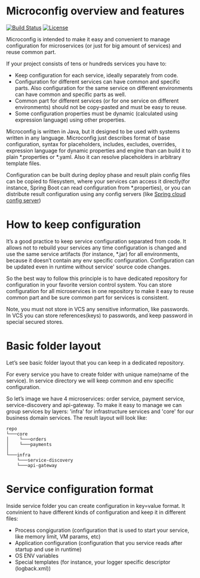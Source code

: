 # Microconfig overview and features

[![Build Status](https://travis-ci.com/Microconfig/microconfig.svg?branch=master)](https://travis-ci.com/Microconfig/microconfig)
[![License](https://img.shields.io/badge/License-Apache%202.0-blue.svg)](https://opensource.org/licenses/Apache-2.0)

Microconfig is intended to make it easy and convenient to manage configuration for microservices (or just for big amount of services) and reuse common part.

If your project consists of tens or hundreds services you have to:
* Keep configuration for each service, ideally separately from code.
* Configuration for different services can have common and specific parts. Also configuration for the same service on different environments can have common and specific parts as well.
* Common part for different services (or for one service on different environments) should not be copy-pasted and must be easy to reuse.
* Some configuration properties must be dynamic (calculated using expression language) using other properties.

Microconfig is written in Java, but it designed to be used with systems written in any language. Microconfig just describes format of base configuration, syntax for placeholders, includes, excludes, overrides, expression language for dynamic properties and engine than can build it to plain *.properties or *.yaml. Also it can resolve placeholders in arbitrary template files.

Configuration can be built during deploy phase and result plain config files can be copied to filesystem, where your services can access it directly(for instance, Spring Boot can read configuration from *.properties), or you can distribute result configuration using any config servers (like [Spring cloud config server](https://spring.io/projects/spring-cloud-config))

# How to keep configuration
It’s a good practice to keep service configuration separated from code. It allows not to rebuild your services any time configuration is changed and use the same service artifacts (for instance, *.jar) for all environments, because it doesn’t contain any env specific configuration. Configuration can be updated even in runtime without service' source code changes.

So the best way to follow this principle is to have dedicated repository for configuration in your favorite version control system.  You can store configuration for all microservices in one repository to make it easy to reuse common part and be sure common part for services is consistent. 

Note, you must not store in VCS any sensitive information, like passwords. In VCS you can store references(keys) to passwords, and keep password in special secured stores.

# Basic folder layout
Let’s see basic folder layout that you can keep in a dedicated repository.

For every service you have to create folder with unique name(name of the service). In service directory we will keep common and env specific configuration.

So let’s image we have 4 microservices: order service, payment service,  service-discovery and api-gateway. To make it easy to manage we can group services by layers: 'infra' for infrastructure services and 'core' for our business domain services. The result layout will look like:

```
repo
└───core  
│    └───orders
│    └───payments
│	
└───infra
    └───service-discovery
    └───api-gateway
```

# Service configuration format
Inside service folder you can create configuration in key=value format. 
It convinient to have different kinds of configuration and keep it in different files:
* Process congiguration (configuration that is used to start your service, like memory limit, VM params, etc)
* Application configuration (configuration that you service reads after startup and use in runtime)
* OS ENV variables
* Special templates (for instance, your logger specific descriptor (logback.xml))

